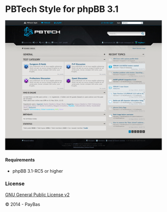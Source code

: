 PBTech Style for phpBB 3.1
============

![Screenshot](screenshot.png)

#### Requirements
- phpBB 3.1-RC5 or higher

### License
[GNU General Public License v2](http://opensource.org/licenses/GPL-2.0)

© 2014 - PayBas
